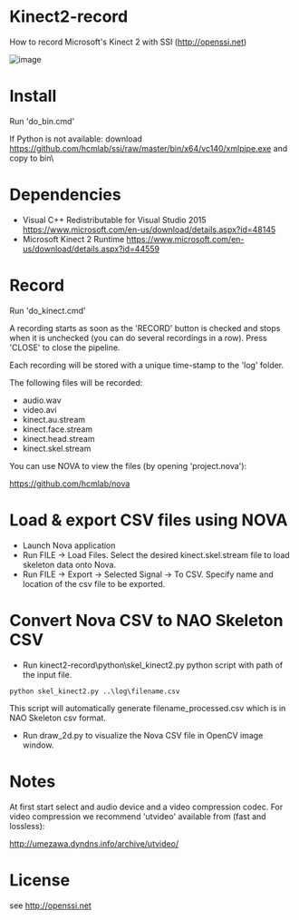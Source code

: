 # Kinect2-record
How to record Microsoft's Kinect 2 with SSI (http://openssi.net)

![image](https://raw.githubusercontent.com/hcmlab/kinect2-record/master/kinect.png)

# Install
Run 'do_bin.cmd'

If Python is not available: download https://github.com/hcmlab/ssi/raw/master/bin/x64/vc140/xmlpipe.exe and copy to bin\

# Dependencies
- Visual C++ Redistributable for Visual Studio 2015 https://www.microsoft.com/en-us/download/details.aspx?id=48145
- Microsoft Kinect 2 Runtime https://www.microsoft.com/en-us/download/details.aspx?id=44559

# Record
Run 'do_kinect.cmd'

A recording starts as soon as the 'RECORD' button is checked and stops when it is unchecked (you can do several recordings in a row). Press 'CLOSE' to close the pipeline.

Each recording will be stored with a unique time-stamp to the 'log\' folder.

The following files will be recorded:
- audio.wav
- video.avi
- kinect.au.stream
- kinect.face.stream
- kinect.head.stream
- kinect.skel.stream

You can use NOVA to view the files (by opening 'project.nova'):

https://github.com/hcmlab/nova

# Load & export CSV files using NOVA
- Launch Nova application
- Run FILE -> Load Files. Select the desired kinect.skel.stream file to load skeleton data onto Nova.
- Run FILE -> Export -> Selected Signal -> To CSV. Specify name and location of the csv file to be exported.

# Convert Nova CSV to NAO Skeleton CSV
- Run kinect2-record\python\skel_kinect2.py python script with path of the input file.
```
python skel_kinect2.py ..\log\filename.csv
```
This script will automatically generate filename_processed.csv which is in NAO Skeleton csv format.
- Run draw_2d.py to visualize the Nova CSV file in OpenCV image window.

# Notes
At first start select and audio device and a video compression codec. For video compression we recommend 'utvideo' available from (fast and lossless):

http://umezawa.dyndns.info/archive/utvideo/

# License
see http://openssi.net

